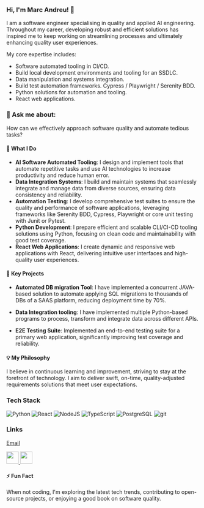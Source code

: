 ### Hi, I'm Marc Andreu! 👋

I am a software engineer specialising in quality and applied AI engineering. Throughout my career, developing robust and efficient solutions has inspired me to keep working on streamlining processes and ultimately enhancing quality user experiences.

My core expertise includes:
* Software automated tooling in CI/CD.
* Build local development environments and tooling for an SSDLC.
* Data manipulation and systems integration.
* Build test automation frameworks. Cypress /  Playwright / Serenity BDD. 
* Python solutions for automation and tooling.
* React web applications.

### 💬 Ask me about: 
How can we effectively approach software quality and automate tedious tasks?

#### 🚀 What I Do
- **AI Software Automated Tooling**: I design and implement tools that automate repetitive tasks and use AI technologies to increase productivity and reduce human error.
- **Data Integration Systems**: I build and maintain systems that seamlessly integrate and manage data from diverse sources, ensuring data consistency and reliability.
- **Automation Testing**: I develop comprehensive test suites to ensure the quality and performance of software applications, leveraging frameworks like Serenity BDD, Cypress, Playwright or core unit testing with Junit or Pytest.
- **Python Development**: I prepare efficient and scalable CLI/CI-CD tooling solutions using Python, focusing on clean code and maintainability with good test coverage.
- **React Web Applications**: I create dynamic and responsive web applications with React, delivering intuitive user interfaces and high-quality user experiences. 

#### 🌟 Key Projects
- **Automated DB migration Tool**: I have implemented a concurrent JAVA-based solution to automate applying SQL migrations to thousands of DBs of a SAAS platform, reducing deployment time by 70%.

- **Data Integration tooling**: I have implemented multiple Python-based programs to process, transform and integrate data across different APIs. 

- **E2E Testing Suite**: Implemented an end-to-end testing suite for a primary web application, significantly improving test coverage and reliability.

#### 💡 My Philosophy
I believe in continuous learning and improvement, striving to stay at the forefront of technology. I aim to deliver swift, on-time, quality-adjusted requirements solutions that meet user expectations.

### Tech Stack

<div>
  <img alt="Python" src="https://img.shields.io/badge/-python?style=flat-square&logo=python&logoSize=auto&label=Python&color=grey" />
  <img alt="React" src="https://img.shields.io/badge/-React-61DAFB?style=flat-square&logo=react&logoColor=000" />
  <img alt="NodeJS" src="https://img.shields.io/badge/-Node-339933?style=flat-square&logo=node.js&logoColor=white" />
  <img alt="TypeScript" src="https://img.shields.io/badge/-TypeScript-3178C6?style=flat-square&logo=typescript&logoColor=white" />
  <img alt="PostgreSQL" src="https://img.shields.io/badge/-PostgreSQL-4169E1?style=flat-square&logo=postgresql&logoColor=white" />
  <img alt="git" src="https://img.shields.io/badge/-Git-F05032?style=flat-square&logo=git&logoColor=white" />
</div>

### Links
[Email](mailto:marc@itqualab.com) <p align="left"><a href="https://www.github.com/marcitqualab" target="_blank" rel="noreferrer"> <picture> <source media="(prefers-color-scheme: dark)" srcset="https://raw.githubusercontent.com/danielcranney/readme-generator/main/public/icons/socials/github-dark.svg" /> <source media="(prefers-color-scheme: light)" srcset="https://raw.githubusercontent.com/danielcranney/readme-generator/main/public/icons/socials/github.svg" /> <img src="https://raw.githubusercontent.com/danielcranney/readme-generator/main/public/icons/socials/github.svg" width="32" height="32" /> </picture> </a> <a href="https://www.linkedin.com/in/marcandreuf/" target="_blank" rel="noreferrer"> <picture> <source media="(prefers-color-scheme: dark)" srcset="https://raw.githubusercontent.com/danielcranney/readme-generator/main/public/icons/socials/linkedin-dark.svg" /> <source media="(prefers-color-scheme: light)" srcset="https://raw.githubusercontent.com/danielcranney/readme-generator/main/public/icons/socials/linkedin.svg" /> <img src="https://raw.githubusercontent.com/danielcranney/readme-generator/main/public/icons/socials/linkedin.svg" width="32" height="32" /> </picture> </a></p>

#### ⚡ Fun Fact
When not coding, I'm exploring the latest tech trends, contributing to open-source projects, or enjoying a good book on software quality.

<!--
TODO. Generate more tech stack badges. 

**marcitqualab/marcitqualab** is a ✨ _special_ ✨ repository because its `README.md` (this file) appears on your GitHub profile.

  <img alt="GraphQL" src="https://img.shields.io/badge/-GraphQL-E10098?style=flat-square&logo=graphql&logoColor=white" />
  <img alt="React Native" src="https://img.shields.io/badge/-React_Native-61DAFB?style=flat-square&logo=react&logoColor=000" />
  <img alt="Golang" src="https://img.shields.io/badge/-Golang-00ADD8?style=flat-square&logo=go&logoColor=fff" />
  <img alt="MongoDB" src="https://img.shields.io/badge/-MongoDB-47A248?style=flat-square&logo=mongodb&logoColor=white" />
  <img alt="Podman" src="https://img.shields.io/badge/-Podman-A21C80?style=flat-square&logo=podman&logoColor=white" />
  
  
  #### 📫 Let's Connect
- [Email](mailto:your-email@example.com)
- [LinkedIn](https://www.linkedin.com/in/yourprofile)
- [GitHub](https://github.com/yourusername)
  


Here are some ideas to get you started:

- 🔭 I’m currently working on ...
- 🌱 I’m currently learning ...
- 👯 I’m looking to collaborate on ...
- 🤔 I’m looking for help with ...
- 💬 Ask me about ...
- 📫 How to reach me: ...
- 😄 Pronouns: ...
- ⚡ Fun fact: ...
-->
